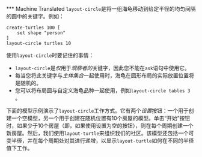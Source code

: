 ﻿*** Machine Translated
`layout-circle`是将一组海龟移动到给定半径的均匀间隔的圆中的关键字。例如：



```
create-turtles 100 [
	set shape "person"
]
layout-circle turtles 10
```


使用`layout-circle`时要记住的事情：

- `layout-circle`是*仅*用于*观察者的*关键字，因此您不能在`ask`语句中使用它。
- 每当您将此关键字与*主体集合*一起使用时，海龟在圆形布局的实际放置位置将是随机的。
- 您可以将布局圆与自定义海龟品种一起使用，例如`layout-circle tables 3` 。


下面的模型示例演示了`layout-circle`工作方式。它有两个*设置*按钮：一个用于创建一个空模型，另一个用于创建在随机位置有10个房屋的模型。单击“开始”按钮时，如果少于10个房屋（即，如果使用设置为空的按钮），则在每个周期创建一个新房屋。然后，我们使用`layout-turtle`来组织我们的社区。该模型还包括一个可变半径，并在每个周期处对其进行递增，以显示`layout-turtle`如何在不同的半径值下工作。